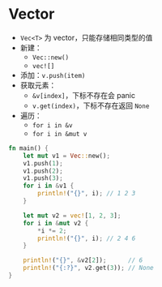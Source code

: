 # Vector

- `Vec<T>` 为 vector，只能存储相同类型的值
- 新建：
  - `Vec::new()`
  - `vec![]`
- 添加：`v.push(item)`
- 获取元素：
  - `&v[index]`，下标不存在会 panic
  - `v.get(index)`，下标不存在返回 `None`
- 遍历：
  - `for i in &v`
  - `for i in &mut v`

```rust
fn main() {
    let mut v1 = Vec::new();
    v1.push(1);
    v1.push(2);
    v1.push(3);
    for i in &v1 {
        println!("{}", i); // 1 2 3
    }

    let mut v2 = vec![1, 2, 3];
    for i in &mut v2 {
        *i *= 2;
        println!("{}", i); // 2 4 6
    }

    println!("{}", &v2[2]);      // 6
    println!("{:?}", v2.get(3)); // None
}
```

